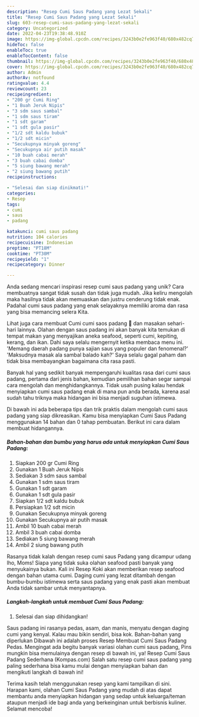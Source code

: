 ```yaml
---
description: "Resep Cumi Saus Padang yang Lezat Sekali"
title: "Resep Cumi Saus Padang yang Lezat Sekali"
slug: 603-resep-cumi-saus-padang-yang-lezat-sekali
category: Uncategorized
date: 2022-04-23T19:38:48.910Z
image: https://img-global.cpcdn.com/recipes/3243b0e2fe963f40/680x482cq70/cumi-saus-padang-foto-resep-utama.jpg
hideToc: false
enableToc: true
enableTocContent: false
thumbnail: https://img-global.cpcdn.com/recipes/3243b0e2fe963f40/680x482cq70/cumi-saus-padang-foto-resep-utama.jpg
cover: https://img-global.cpcdn.com/recipes/3243b0e2fe963f40/680x482cq70/cumi-saus-padang-foto-resep-utama.jpg
author: Admin
authorAv: notfound
ratingvalue: 4.4
reviewcount: 23
recipeingredient:
- "200 gr Cumi Ring"
- "1 Buah Jeruk Nipis"
- "3 sdm saus sambal"
- "1 sdm saus tiram"
- "1 sdt garam"
- "1 sdt gula pasir"
- "1/2 sdt kaldu bubuk"
- "1/2 sdt micin"
- "Secukupnya minyak goreng"
- "Secukupnya air putih masak"
- "10 buah cabai merah"
- "3 buah cabai domba"
- "5 siung bawang merah"
- "2 siung bawang putih"
recipeinstructions:

- "Selesai dan siap dinikmati!"
categories:
- Resep
tags:
- cumi
- saus
- padang

katakunci: cumi saus padang 
nutrition: 104 calories
recipecuisine: Indonesian
preptime: "PT18M"
cooktime: "PT30M"
recipeyield: "1"
recipecategory: Dinner

---
```





Anda sedang mencari inspirasi resep cumi saus padang yang unik? Cara membuatnya sangat tidak susah dan tidak juga mudah. Jika keliru mengolah maka hasilnya tidak akan memuaskan dan justru cenderung tidak enak. Padahal cumi saus padang yang enak selayaknya memiliki aroma dan rasa yang bisa memancing selera Kita.





Lihat juga cara membuat Cumi cumi saos padang 🦑 dan masakan sehari-hari lainnya. Olahan dengan saus padang ini akan banyak kita temukan di tempat makan yang menyajikan aneka seafood, seperti cumi, kepiting, kerang, dan ikan. Dahi saya selalu mengernyit ketika membaca menu ini. &#39;Memang daerah padang punya sajian saus yang populer dan fenomenal?&#39; &#39;Maksudnya masak ala sambal balado kah?&#39; Saya selalu gagal paham dan tidak bisa membayangkan bagaimana cita rasa pasti.

Banyak hal yang sedikit banyak mempengaruhi kualitas rasa dari cumi saus padang, pertama dari jenis bahan, kemudian pemilihan bahan segar sampai cara mengolah dan menghidangkannya. Tidak usah pusing kalau hendak menyiapkan cumi saus padang enak di mana pun anda berada, karena asal sudah tahu triknya maka hidangan ini bisa menjadi suguhan istimewa.






Di bawah ini ada beberapa tips dan trik praktis dalam mengolah cumi saus padang yang siap dikreasikan. Kamu bisa menyiapkan Cumi Saus Padang menggunakan 14 bahan dan 0 tahap pembuatan. Berikut ini cara dalam membuat hidangannya.

<!--inarticleads1-->

##### Bahan-bahan dan bumbu yang harus ada untuk menyiapkan Cumi Saus Padang:

1. Siapkan 200 gr Cumi Ring
1. Gunakan 1 Buah Jeruk Nipis
1. Sediakan 3 sdm saus sambal
1. Gunakan 1 sdm saus tiram
1. Gunakan 1 sdt garam
1. Gunakan 1 sdt gula pasir
1. Siapkan 1/2 sdt kaldu bubuk
1. Persiapkan 1/2 sdt micin
1. Gunakan Secukupnya minyak goreng
1. Gunakan Secukupnya air putih masak
1. Ambil 10 buah cabai merah
1. Ambil 3 buah cabai domba
1. Sediakan 5 siung bawang merah
1. Ambil 2 siung bawang putih


Rasanya tidak kalah dengan resep cumi saus Padang yang dicampur udang lho, Moms! Siapa yang tidak suka olahan seafood pasti banyak yang menyukainya bukan. Kali ini Resep Koki akan memberikan resep seafood dengan bahan utama cumi. Daging cumi yang lezat ditambah dengan bumbu-bumbu istimewa serta saus padang yang enak pasti akan membuat Anda tidak sambar untuk menyantapnya. 

<!--inarticleads2-->

##### Langkah-langkah untuk membuat Cumi Saus Padang:


1. Selesai dan siap dihidangkan!

Saus padang ini rasanya pedas, asam, dan manis, menyatu dengan daging cumi yang kenyal. Kalau mau bikin sendiri, bisa kok. Bahan-bahan yang diperlukan Dibawah ini adalah proses Resep Membuat Cumi Saus Padang Pedas. Mengingat ada begitu banyak variasi olahan cumi saus padang, Pins mungkin bisa memulainya dengan resep di bawah ini, ya! Resep Cumi Saus Padang Sederhana (Kompas.com) Salah satu resep cumi saus padang yang paling sederhana bisa kamu mulai dengan menyiapkan bahan dan mengikuti langkah di bawah ini! 

Terima kasih telah menggunakan resep yang kami tampilkan di sini. Harapan kami, olahan Cumi Saus Padang yang mudah di atas dapat membantu anda menyiapkan hidangan yang sedap untuk keluarga/teman ataupun menjadi ide bagi anda yang berkeinginan untuk berbisnis kuliner. Selamat mencoba!
